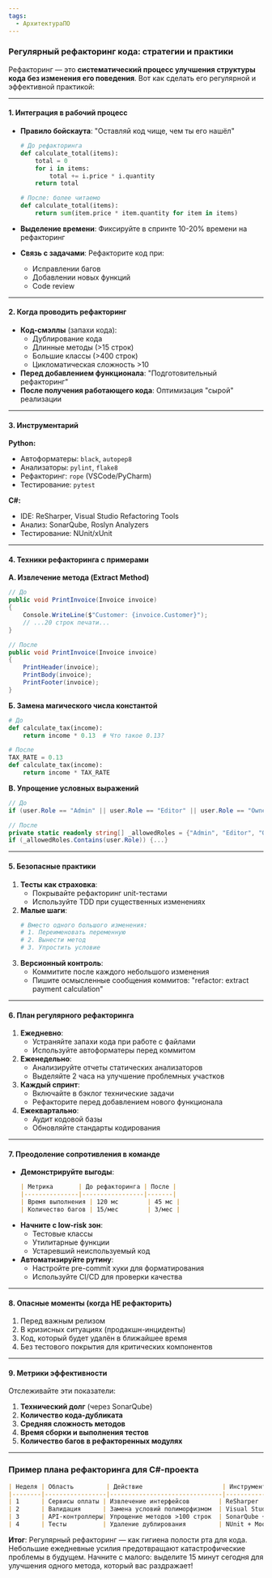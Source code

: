```yaml
---
tags:
  - АрхитектураПО
---
```


### Регулярный рефакторинг кода: стратегии и практики

Рефакторинг — это **систематический процесс улучшения структуры кода без изменения его поведения**. Вот как сделать его регулярной и эффективной практикой:

---

#### 1. **Интеграция в рабочий процесс**
- **Правило бойскаута**: "Оставляй код чище, чем ты его нашёл"
  ```python
  # До рефакторинга
  def calculate_total(items):
      total = 0
      for i in items:
          total += i.price * i.quantity
      return total
  
  # После: более читаемо
  def calculate_total(items):
      return sum(item.price * item.quantity for item in items)
  ```

- **Выделение времени**: Фиксируйте в спринте 10-20% времени на рефакторинг
- **Связь с задачами**: Рефакторите код при:
  - Исправлении багов
  - Добавлении новых функций
  - Code review

---

#### 2. **Когда проводить рефакторинг**
- **Код-смэллы** (запахи кода):
  - Дублирование кода
  - Длинные методы (>15 строк)
  - Большие классы (>400 строк)
  - Цикломатическая сложность >10
- **Перед добавлением функционала**: "Подготовительный рефакторинг"
- **После получения работающего кода**: Оптимизация "сырой" реализации

---

#### 3. **Инструментарий**
**Python:**
- Автоформатеры: `black`, `autopep8`
- Анализаторы: `pylint`, `flake8`
- Рефакторинг: `rope` (VSCode/PyCharm)
- Тестирование: `pytest`

**C#:**
- IDE: ReSharper, Visual Studio Refactoring Tools
- Анализ: SonarQube, Roslyn Analyzers
- Тестирование: NUnit/xUnit

---

#### 4. **Техники рефакторинга с примерами**
**А. Извлечение метода (Extract Method)**
```csharp
// До
public void PrintInvoice(Invoice invoice) 
{
    Console.WriteLine($"Customer: {invoice.Customer}");
    // ...20 строк печати...
}

// После
public void PrintInvoice(Invoice invoice) 
{
    PrintHeader(invoice);
    PrintBody(invoice);
    PrintFooter(invoice);
}
```

**Б. Замена магического числа константой**
```python
# До
def calculate_tax(income):
    return income * 0.13  # Что такое 0.13?

# После
TAX_RATE = 0.13
def calculate_tax(income):
    return income * TAX_RATE
```

**В. Упрощение условных выражений**
```csharp
// До
if (user.Role == "Admin" || user.Role == "Editor" || user.Role == "Owner") {...}

// После
private static readonly string[] _allowedRoles = {"Admin", "Editor", "Owner"};
if (_allowedRoles.Contains(user.Role)) {...}
```

---

#### 5. **Безопасные практики**
1. **Тесты как страховка**:
   - Покрывайте рефакторинг unit-тестами
   - Используйте TDD при существенных изменениях
2. **Малые шаги**:
   ```python
   # Вместо одного большого изменения:
   # 1. Переименовать переменную
   # 2. Вынести метод
   # 3. Упростить условие
   ```
3. **Версионный контроль**:
   - Коммитите после каждого небольшого изменения
   - Пишите осмысленные сообщения коммитов: "refactor: extract payment calculation"

---

#### 6. **План регулярного рефакторинга**
1. **Ежедневно**:
   - Устраняйте запахи кода при работе с файлами
   - Используйте автоформатеры перед коммитом
2. **Еженедельно**:
   - Анализируйте отчеты статических анализаторов
   - Выделяйте 2 часа на улучшение проблемных участков
3. **Каждый спринт**:
   - Включайте в бэклог технические задачи
   - Рефакторите перед добавлением нового функционала
4. **Ежеквартально**:
   - Аудит кодовой базы
   - Обновляйте стандарты кодирования

---

#### 7. **Преодоление сопротивления в команде**
- **Демонстрируйте выгоды**:
  ```markdown
  | Метрика       | До рефакторинга | После |
  |---------------|-----------------|-------|
  | Время выполнения | 120 мс        | 45 мс |
  | Количество багов | 15/мес        | 3/мес |
  ```
- **Начните с low-risk зон**:
  - Тестовые классы
  - Утилитарные функции
  - Устаревший неиспользуемый код
- **Автоматизируйте рутину**:
  - Настройте pre-commit хуки для форматирования
  - Используйте CI/CD для проверки качества

---

#### 8. **Опасные моменты (когда НЕ рефакторить)**
1. Перед важным релизом
2. В кризисных ситуациях (продакшн-инциденты)
3. Код, который будет удалён в ближайшее время
4. Без тестового покрытия для критических компонентов

---

#### 9. **Метрики эффективности**
Отслеживайте эти показатели:
1. **Технический долг** (через SonarQube)
2. **Количество кода-дубликата**
3. **Средняя сложность методов**
4. **Время сборки и выполнения тестов**
5. **Количество багов в рефакторенных модулях**

---

### Пример плана рефакторинга для C#-проекта
```markdown
| Неделя | Область         | Действие                      | Инструменты         |
|--------|-----------------|-------------------------------|---------------------|
| 1      | Сервисы оплаты | Извлечение интерфейсов        | ReSharper           |
| 2      | Валидация      | Замена условий полиморфизмом  | Visual Studio       |
| 3      | API-контроллеры| Упрощение методов >100 строк  | SonarQube + Roslyn |
| 4      | Тесты          | Удаление дублирования         | NUnit + Moq        |
```

**Итог**: Регулярный рефакторинг — как гигиена полости рта для кода. Небольшие ежедневные усилия предотвращают катастрофические проблемы в будущем. Начните с малого: выделите 15 минут сегодня для улучшения одного метода, который вас раздражает!